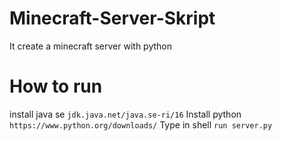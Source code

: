 # Minecraft-Server-Skript
It create a minecraft server with python
# How to run
install java se ```jdk.java.net/java.se-ri/16```
Install python ```https://www.python.org/downloads/```
Type in shell ```run server.py```
